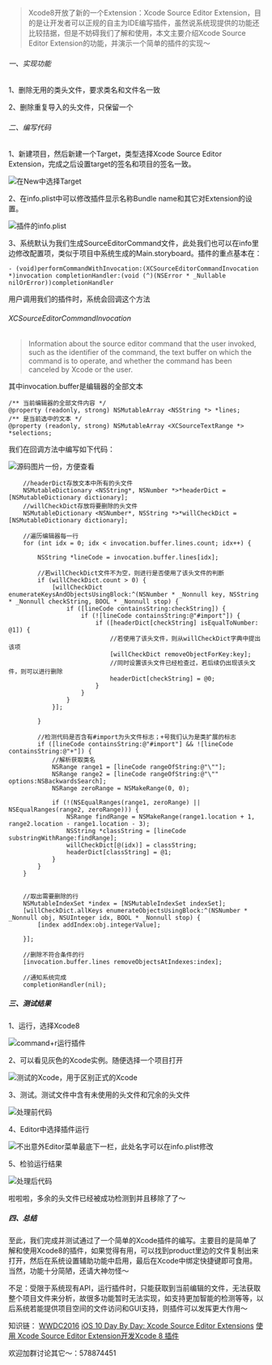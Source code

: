 >Xcode8开放了新的一个Extension：Xcode Source Editor Extension，目的是让开发者可以正规的自主为IDE编写插件，虽然说系统现提供的功能还比较拮据，但是不妨碍我们了解和使用，本文主要介绍Xcode Source Editor Extension的功能，并演示一个简单的插件的实现～

###### 一、实现功能
1、删除无用的类头文件，要求类名和文件名一致

2、删除重复导入的头文件，只保留一个

###### 二、编写代码

1、新建项目，然后新建一个Target，类型选择Xcode Source Editor Extension，完成之后设置target的签名和项目的签名一致。

![在New中选择Target](http://upload-images.jianshu.io/upload_images/459563-6bad7552f26e7442.png?imageMogr2/auto-orient/strip%7CimageView2/2/w/1240)


2、在info.plist中可以修改插件显示名称Bundle name和其它对Extension的设置。

![插件的info.plist](http://upload-images.jianshu.io/upload_images/459563-d97284d68d580069.png?imageMogr2/auto-orient/strip%7CimageView2/2/w/1240)

3、系统默认为我们生成SourceEditorCommand文件，此处我们也可以在info里边修改配置项，类似于项目中系统生成的Main.storyboard。插件的重点基本在：
 ```
- (void)performCommandWithInvocation:(XCSourceEditorCommandInvocation *)invocation completionHandler:(void (^)(NSError * _Nullable nilOrError))completionHandler
```
用户调用我们的插件时，系统会回调这个方法
###### XCSourceEditorCommandInvocation
>Information about the source editor command that the user invoked, such as the identifier of the command, the text buffer on which the command is to operate, and whether the command has been canceled by Xcode or the user.

其中invocation.buffer是编辑器的全部文本
```objc
/** 当前编辑器的全部文件内容 */
@property (readonly, strong) NSMutableArray <NSString *> *lines;
/** 是当前选中的文本 */
@property (readonly, strong) NSMutableArray <XCSourceTextRange *> *selections;
```
我们在回调方法中编写如下代码：

![源码图片一份，方便查看](http://upload-images.jianshu.io/upload_images/459563-eb2c20a81e60ee46.png?imageMogr2/auto-orient/strip%7CimageView2/2/w/1240)

```objc
    //headerDict存放文本中所有的头文件
    NSMutableDictionary <NSString*, NSNumber *>*headerDict = [NSMutableDictionary dictionary];
    //willCheckDict存放将要删除的头文件
    NSMutableDictionary <NSNumber*, NSString *>*willCheckDict = [NSMutableDictionary dictionary];
    
    //遍历编辑器每一行
    for (int idx = 0; idx < invocation.buffer.lines.count; idx++) {
        
        NSString *lineCode = invocation.buffer.lines[idx];
        
        //若willCheckDict文件不为空，则进行是否使用了该头文件的判断
        if (willCheckDict.count > 0) {
            [willCheckDict enumerateKeysAndObjectsUsingBlock:^(NSNumber * _Nonnull key, NSString * _Nonnull checkString, BOOL * _Nonnull stop) {
                if ([lineCode containsString:checkString]) {
                    if (![lineCode containsString:@"#import"]) {
                        if ([headerDict[checkString] isEqualToNumber: @1]) {
                            //若使用了该头文件，则从willCheckDict字典中提出该项
                            [willCheckDict removeObjectForKey:key];
                            //同时设置该头文件已经检查过，若后续仍出现该头文件，则可以进行删除
                            headerDict[checkString] = @0;
                        }
                    }
                }
            }];

        }
        
        //检测代码是否含有#import为头文件标志；+号我们认为是类扩展的标志
        if ([lineCode containsString:@"#import"] && ![lineCode containsString:@"+"]) {
            //解析获取类名
            NSRange range1 = [lineCode rangeOfString:@"\""];
            NSRange range2 = [lineCode rangeOfString:@"\"" options:NSBackwardsSearch];
            NSRange zeroRange = NSMakeRange(0, 0);
            
            if (!(NSEqualRanges(range1, zeroRange) || NSEqualRanges(range2, zeroRange))) {
                NSRange findRange = NSMakeRange(range1.location + 1, range2.location - range1.location - 3);
                NSString *classString = [lineCode substringWithRange:findRange];
                willCheckDict[@(idx)] = classString;
                headerDict[classString] = @1;
            }
        }
    }
    
    
    //取出需要删除的行
    NSMutableIndexSet *index = [NSMutableIndexSet indexSet];
    [willCheckDict.allKeys enumerateObjectsUsingBlock:^(NSNumber * _Nonnull obj, NSUInteger idx, BOOL * _Nonnull stop) {
        [index addIndex:obj.integerValue];

    }];
    
    //删除不符合条件的行
    [invocation.buffer.lines removeObjectsAtIndexes:index];
    
    //通知系统完成
    completionHandler(nil);
```

##### 三、测试结果

1、运行，选择Xcode8

![command+r运行插件](http://upload-images.jianshu.io/upload_images/459563-34347f0d276c2e55.png?imageMogr2/auto-orient/strip%7CimageView2/2/w/1240)

2、可以看见灰色的Xcode实例。随便选择一个项目打开

![测试的Xcode，用于区别正式的Xcode](http://upload-images.jianshu.io/upload_images/459563-5a4e6c5afb7641ca.png?imageMogr2/auto-orient/strip%7CimageView2/2/w/1240)

3、测试。测试文件中含有未使用的头文件和冗余的头文件

![处理前代码](http://upload-images.jianshu.io/upload_images/459563-9850d7c6a1352711.png?imageMogr2/auto-orient/strip%7CimageView2/2/w/1240)

4、Editor中选择插件运行

![不出意外Editor菜单最底下一栏，此处名字可以在info.plist修改](http://upload-images.jianshu.io/upload_images/459563-d1c732c5ecc548e3.png?imageMogr2/auto-orient/strip%7CimageView2/2/w/1240)

5、检验运行结果

![处理后代码](http://upload-images.jianshu.io/upload_images/459563-64f96edc2777c200.png?imageMogr2/auto-orient/strip%7CimageView2/2/w/1240)

啦啦啦，多余的头文件已经被成功检测到并且移除了了～

##### 四、总结
至此，我们完成并测试通过了一个简单的Xcode插件的编写。主要目的是简单了解和使用Xcode8的插件，如果觉得有用，可以找到product里边的文件复制出来打开，然后在系统设置辅助功能中启用，最后在Xcode中绑定快捷键即可食用。当然，功能十分简陋，还请大神勿怪～

不足：受限于系统现有API，运行插件时，只能获取到当前编辑的文件，无法获取整个项目文件来分析，故很多功能暂时无法实现，如支持更加智能的检测等等，以后系统若能提供项目空间的文件访问和GUI支持，则插件可以发挥更大作用～

知识链：
[WWDC2016](https://developer.apple.com/videos/play/wwdc2016/414/)
[iOS 10 Day By Day: Xcode Source Editor Extensions](http://www.cocoachina.com/ios/20161212/18344.html)
[使用 Xcode Source Editor Extension开发Xcode 8 插件](http://blog.csdn.net/zhouzhoujianquan/article/details/52600763)


欢迎加群讨论其它～：578874451
